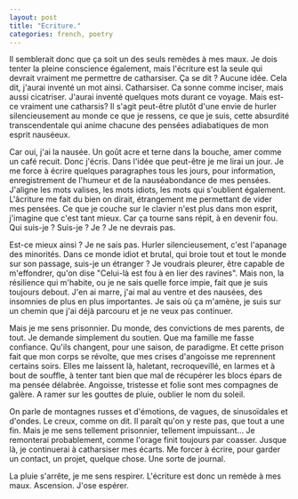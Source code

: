 ```yaml
---
layout: post
title: "Ecriture."
categories: french, poetry
---
```


Il semblerait donc que ça soit un des seuls remèdes à mes maux. Je dois tenter la pleine conscience également, mais l'écriture est la seule qui devrait vraiment me permettre de catharsiser. Ça se dit ? Aucune idée. Cela dit, j'aurai inventé un mot ainsi. Catharsiser. Ca sonne comme inciser, mais aussi cicatriser. J'aurai inventé quelques mots durant ce voyage. Mais est-ce vraiment une catharsis? Il s'agit peut-être plutôt d'une envie de hurler silencieusement au monde ce que je ressens, ce que je suis, cette absurdité transcendentale qui anime chacune des pensées adiabatiques de mon esprit nauséeux.

Car oui, j'ai la nausée. Un goût acre et terne dans la bouche, amer comme un café recuit. Donc j'écris. Dans l'idée que peut-être je me lirai un jour. Je me force à écrire quelques paragraphes tous les jours, pour information, enregistrement de l'humeur et de la nauséabondance de mes pensées. J'aligne les mots valises, les mots idiots, les mots qui s'oublient également. L'âcriture me fait du bien on dirait, étrangement me permettant de vider mes pensées. Ce que je couche sur le clavier n'est plus dans mon esprit, j'imagine que c'est tant mieux. Car ça tourne sans répit, à en devenir fou. Qui suis-je ? Suis-je ? Je ? Je ne devrais pas. 

Est-ce mieux ainsi ? Je ne sais pas. Hurler silencieusement, c'est l'apanage des minorités. Dans ce monde idiot et brutal, qui broie tout et tout le monde sur son passage, suis-je un étranger ? Je voudrais pleurer, être capable de m'effondrer, qu'on dise "Celui-là est fou à en lier des ravines". Mais non, la résilience qui m'habite, ou je ne sais quelle force impie, fait que je suis toujours debout. J'en ai marre, j'ai mal au ventre et des nausées, des insomnies de plus en plus importantes. Je sais où ça m'amène, je suis sur un chemin que j'ai déjà parcouru et je ne veux pas continuer.

Mais je me sens prisonnier. Du monde, des convictions de mes parents, de tout. Je demande simplement du soutien. Que ma famille me fasse confiance. Qu'ils changent, pour une saison, de paradigme. Et cette prison fait que mon corps se révolte, que mes crises d'angoisse me reprennent certains soirs. Elles me laissent là, haletant, recroquevillé, en larmes et à bout de souffle, à tenter tant bien que mal de récupérer les blocs épars de ma pensée délabrée. Angoisse, tristesse et folie sont mes compagnes de galère. A ramer sur les gouttes de pluie, oublier le nom du soleil. 

On parle de montagnes russes et d'émotions, de vagues, de sinusoïdales et d'ondes. Le creux, comme on dit. Il paraît qu'on y reste pas, que tout a une fin. Mais je me sens tellement prisonnier, tellement impuissant... Je remonterai probablement, comme l'orage finit toujours par coasser. Jusque là, je continuerai à catharsiser mes écarts. Me forcer à écrire, pour garder un contact, un projet, quelque chose. Une sorte de journal.

La pluie s'arrête, je me sens respirer. L'écriture est donc un remède à mes maux. Ascension. J'ose espérer.